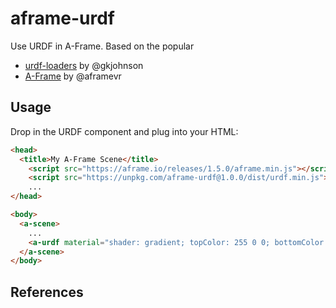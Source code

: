 # aframe-urdf

Use URDF in A-Frame. Based on the popular 

- [urdf-loaders](https://github.com/gkjohnson/urdf-loaders) by @gkjohnson
- [A-Frame](https://aframe.io) by @aframevr

## Usage

Drop in the URDF component and plug into your HTML:

```html
<head>
  <title>My A-Frame Scene</title>
    <script src="https://aframe.io/releases/1.5.0/aframe.min.js"></script>
    <script src="https://unpkg.com/aframe-urdf@1.0.0/dist/urdf.min.js"></script>
    ...
</head>

<body>
  <a-scene>
    ...
    <a-urdf material="shader: gradient; topColor: 255 0 0; bottomColor: 0 121 255;"></a-urdf>
  </a-scene>
</body>
```

## References

